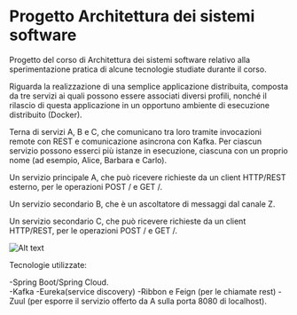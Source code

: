 # Progetto Architettura dei sistemi software

Progetto del corso di Architettura dei sistemi software relativo alla sperimentazione pratica di 
alcune tecnologie studiate durante il corso.

Riguarda la realizzazione di una semplice applicazione distribuita, composta da tre servizi ai quali possono essere associati diversi profili, nonché il rilascio di questa applicazione in un opportuno ambiente di esecuzione distribuito (Docker).

Terna di servizi A, B e C, che comunicano tra loro  tramite invocazioni remote con REST e 
comunicazione asincrona con Kafka. Per ciascun servizio possono esserci più istanze in esecuzione, 
ciascuna con un proprio nome (ad esempio, Alice, Barbara e Carlo). 

Un servizio principale A, che può ricevere richieste da un client HTTP/REST esterno, per le 
operazioni POST / e GET /.  

Un servizio secondario B, che è un ascoltatore di messaggi dal canale Z.

Un  servizio  secondario  C,  che  può  ricevere  richieste  da  un  client  HTTP/REST,  per  le 
operazioni POST / e GET /.  

![Alt text](arc.jpg?raw=true "arc")

Tecnologie utilizzate:

-Spring Boot/Spring Cloud.  
-Kafka
-Eureka(service  discovery)
-Ribbon  e  Feign  (per le chiamate rest)
-Zuul (per esporre il servizio offerto da A sulla porta 8080 di localhost).

